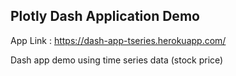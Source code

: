 ## Plotly Dash Application Demo
App Link : https://dash-app-tseries.herokuapp.com/

Dash app demo using time series data (stock price)
